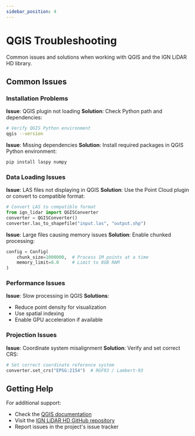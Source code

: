 ```yaml
---
sidebar_position: 4
---
```


<!-- 🇫🇷 TRADUCTION FRANÇAISE REQUISE -->
<!-- Ce fichier est un modèle qui nécessite une traduction manuelle. -->
<!-- Veuillez traduire le contenu ci-dessous en conservant : -->
<!-- - Le frontmatter (métadonnées en haut) -->
<!-- - Les blocs de code (traduire uniquement les commentaires) -->
<!-- - Les liens et chemins de fichiers -->
<!-- - La structure Markdown -->



# QGIS Troubleshooting

Common issues and solutions when working with QGIS and the IGN LiDAR HD library.

## Common Issues

### Installation Problems

**Issue**: QGIS plugin not loading
**Solution**: Check Python path and dependencies:

```bash
# Verify QGIS Python environment
qgis --version
```

**Issue**: Missing dependencies
**Solution**: Install required packages in QGIS Python environment:

```bash
pip install laspy numpy
```

### Data Loading Issues

**Issue**: LAS files not displaying in QGIS
**Solution**: Use the Point Cloud plugin or convert to compatible format:

```python
# Convert LAS to compatible format
from ign_lidar import QGISConverter
converter = QGISConverter()
converter.las_to_shapefile("input.las", "output.shp")
```

**Issue**: Large files causing memory issues
**Solution**: Enable chunked processing:

```python
config = Config(
    chunk_size=1000000,  # Process 1M points at a time
    memory_limit=8.0     # Limit to 8GB RAM
)
```

### Performance Issues

**Issue**: Slow processing in QGIS
**Solutions**:

- Reduce point density for visualization
- Use spatial indexing
- Enable GPU acceleration if available

### Projection Issues

**Issue**: Coordinate system misalignment
**Solution**: Verify and set correct CRS:

```python
# Set correct coordinate reference system
converter.set_crs("EPSG:2154")  # RGF93 / Lambert-93
```

## Getting Help

For additional support:

- Check the [QGIS documentation](https://qgis.org/documentation/)
- Visit the [IGN LiDAR HD GitHub repository](https://github.com/sducournau/IGN_LIDAR_HD_DATASET)
- Report issues in the project's issue tracker
